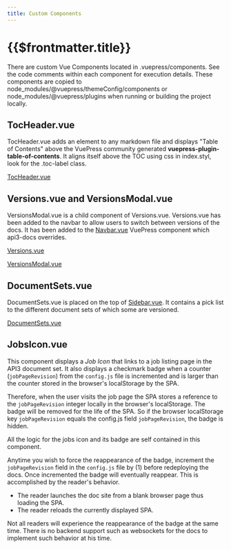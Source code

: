 ```yaml
---
title: Custom Components
---
```


# {{$frontmatter.title}}

<TocHeader />
<TOC class="table-of-contents" :include-level="[2,3]" />

There are custom Vue Components located in .vuepress/components. See the code
comments within each component for execution details. These components are
copied to node_modules/@vuepress/themeConfig/components or
node_modules/@vuepress/plugins when running or building the project locally.

## TocHeader.vue

TocHeader.vue adds an element to any markdown file and displays "Table of
Contents" above the VuePress community generated
**vuepress-plugin-table-of-contents**. It aligns itself above the TOC using css
in index.styl, look for the .toc-label class.

[TocHeader.vue](https://github.com/api3dao/api3-docs/blob/main/docs/.vuepress/components/TocHeader.vue)

## Versions.vue and VersionsModal.vue

VersionsModal.vue is a child component of Versions.vue. Versions.vue has been
added to the navbar to allow users to switch between versions of the docs. It
has been added to the [Navbar.vue](override-components.md#navbar-vue) VuePress
component which api3-docs overrides.

[Versions.vue](https://github.com/api3dao/api3-docs/blob/main/docs/.vuepress/components/Versions.vue)

[VersionsModal.vue](https://github.com/api3dao/api3-docs/blob/main/docs/.vuepress/components/VersionsModal.vue)

## DocumentSets.vue

DocumentSets.vue is placed on the top of
[Sidebar.vue](override-components.md#sidebar-vue). It contains a pick list to
the different document sets of which some are versioned.

[DocumentSets.vue](https://github.com/api3dao/api3-docs/blob/main/docs/.vuepress/components/DocumentSets.vue)

## JobsIcon.vue

This component displays a _Job Icon_ that links to a job listing page in the
API3 document set. It also displays a checkmark badge when a counter
(`jobPageRevision`) from the `config.js` file is incremented and is larger than
the counter stored in the browser's localStorage by the SPA.

Therefore, when the user visits the job page the SPA stores a reference to the
`jobPageRevision` integer locally in the browser's localStorage. The badge will
be removed for the life of the SPA. So if the browser localStorage key
`jobPageRevision` equals the config.js field `jobPageRevision`, the badge is
hidden.

All the logic for the jobs icon and its badge are self contained in this
component.

Anytime you wish to force the reappearance of the badge, increment the
`jobPageRevision` field in the `config.js` file by (1) before redeploying the
docs. Once incremented the badge will eventually reappear. This is accomplished
by the reader's behavior.

- The reader launches the doc site from a blank browser page thus loading the
  SPA.
- The reader reloads the currently displayed SPA.

Not all readers will experience the reappearance of the badge at the same time.
There is no backend support such as websockets for the docs to implement such
behavior at his time.

